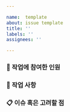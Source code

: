 ```yaml
---

name:  template
about: issue template
title: ''
labels: ''
assignees: ''

---
```



<!-- 
    Issue 제목은 다음과 같은 형식으로 작성합니다.

    OAuth2.0을 통해 로그인 기능을 구현한다 또는
    usestate를 사용해서 상태관리가 해결이 안되는 문제.
-->

### 👥 작업에 참여한 인원
<!-- 작업에 관계된 인원을 멘션으로 걸어주세요. 없으면 본인만 -->



### 📑 작업 사항
<!-- 진행할 작업 혹은 이슈 목록을 작성해주세요. -->



### 📋 이슈 혹은 고려할 점
<!-- 발생한 이슈 혹은 고려할 부분을 작성해주세요. -->
